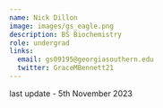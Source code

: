 ```yaml
---
name: Nick Dillon
image: images/gs_eagle.png
description: BS Biochemistry
role: undergrad
links:
  email: gs09195@georgiasouthern.edu
  twitter: GraceMBennett21
---
```


last update - 5th November 2023
